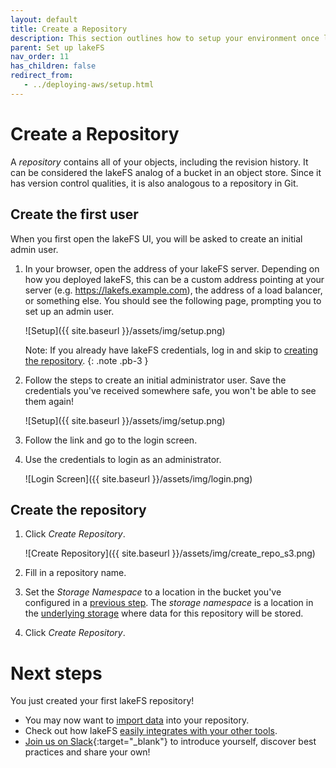 ```yaml
---
layout: default
title: Create a Repository
description: This section outlines how to setup your environment once lakeFS is configured and running
parent: Set up lakeFS
nav_order: 11
has_children: false
redirect_from:
   - ../deploying-aws/setup.html
---
```


# Create a Repository

A _repository_ contains all of your objects, including the revision history.
It can be considered the lakeFS analog of a bucket in an object store. Since it has version control qualities, it is also analogous to a repository in Git.

## Create the first user

When you first open the lakeFS UI, you will be asked to create an initial admin user.

1. In your browser, open the address of your lakeFS server.
   Depending on how you deployed lakeFS, this can be a custom address pointing at your server (e.g. https://lakefs.example.com),
   the address of a load balancer, or something else. You should see the following page, prompting you to set up an admin user.

   ![Setup]({{ site.baseurl }}/assets/img/setup.png)

   Note: If you already have lakeFS credentials, log in and skip to [creating the repository](#create-the-repository).
   {: .note .pb-3 }

1. Follow the steps to create an initial administrator user. Save the credentials you've received somewhere safe, you won't be able to see them again!

   ![Setup]({{ site.baseurl }}/assets/img/setup.png)

1. Follow the link and go to the login screen.

1. Use the credentials to login as an administrator.

   ![Login Screen]({{ site.baseurl }}/assets/img/login.png)

## Create the repository

1. Click _Create Repository_.
    
   ![Create Repository]({{ site.baseurl }}/assets/img/create_repo_s3.png)

1. Fill in a repository name.

1. Set the _Storage Namespace_ to a location in the bucket you've configured in a [previous step](./storage/index.md).
   The _storage namespace_ is a location in the
   [underlying storage](../understand/object-model.md#concepts-unique-to-lakefs)
   where data for this repository will be stored.

1. Click _Create Repository_.

# Next steps

You just created your first lakeFS repository!

* You may now want to [import data](import.md) into your repository.
* Check out how lakeFS [easily integrates with your other tools](../integrations/index.md).
* [Join us on Slack](https://lakefs.io/slack){:target="_blank"} to introduce yourself, discover best practices and share your own!
